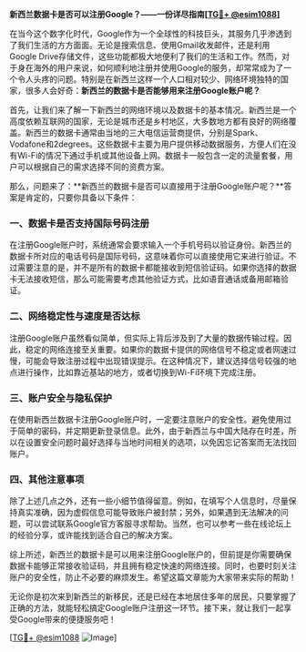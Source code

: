 **新西兰数据卡是否可以注册Google？——一份详尽指南[[TG💪+ @esim1088](https://t.me/s/esim1088)]**

在当今这个数字化时代，Google作为一个全球性的科技巨头，其服务几乎渗透到了我们生活的方方面面。无论是搜索信息、使用Gmail收发邮件，还是利用Google Drive存储文件，这些功能都极大地便利了我们的生活和工作。然而，对于身在海外的用户来说，如何顺利地注册并使用Google的服务，却常常成为了一个令人头疼的问题。特别是在新西兰这样一个人口相对较少、网络环境独特的国家，很多人会好奇：**新西兰的数据卡是否能够用来注册Google账户呢？**

首先，让我们来了解一下新西兰的网络环境以及数据卡的基本情况。新西兰是一个高度依赖互联网的国家，无论是城市还是乡村地区，大多数地方都有良好的网络覆盖。新西兰的数据卡通常由当地的三大电信运营商提供，分别是Spark、Vodafone和2degrees。这些数据卡主要为用户提供移动数据服务，方便人们在没有Wi-Fi的情况下通过手机或其他设备上网。数据卡一般包含一定的流量套餐，用户可以根据自己的需求选择不同的资费方案。

那么，问题来了：**新西兰的数据卡是否可以直接用于注册Google账户呢？**答案是肯定的，只要你具备以下条件：

### 一、数据卡是否支持国际号码注册

在注册Google账户时，系统通常会要求输入一个手机号码以验证身份。新西兰的数据卡所对应的电话号码是国际号码，这意味着你可以直接使用它来进行验证。不过需要注意的是，并不是所有的数据卡都能接收到短信验证码。如果你选择的数据卡无法接收短信，那么可能需要考虑其他验证方式，比如语音通话或备用邮箱验证。

### 二、网络稳定性与速度是否达标

注册Google账户虽然看似简单，但实际上背后涉及到了大量的数据传输过程。因此，稳定的网络连接至关重要。如果你的数据卡提供的网络信号不稳定或者网速过慢，可能会导致注册过程中出现错误提示。在这种情况下，建议选择信号较强的地点进行操作，比如靠近基站的地方，或者切换到Wi-Fi环境下完成注册。

### 三、账户安全与隐私保护

在使用新西兰数据卡注册Google账户时，一定要注意账户的安全性。避免使用过于简单的密码，并定期更新登录信息。此外，由于新西兰与中国大陆存在时差，所以在设置安全问题时最好选择与当地时间相关的选项，以免因忘记答案而无法找回账户。

### 四、其他注意事项

除了上述几点之外，还有一些小细节值得留意。例如，在填写个人信息时，尽量保持真实准确，因为虚假信息可能导致账户被封禁；另外，如果遇到无法解决的问题，可以尝试联系Google官方客服寻求帮助。当然，也可以参考一些在线论坛上的经验分享，或许能找到适合自己的解决方案。

综上所述，新西兰的数据卡是可以用来注册Google账户的，但前提是你需要确保数据卡能够正常接收验证码，并且拥有稳定快速的网络连接。同时，也要时刻关注账户的安全性，防止不必要的麻烦发生。希望这篇文章能为大家带来实际的帮助！

无论你是初次来到新西兰的新移民，还是已经在本地居住多年的居民，只要掌握了正确的方法，就能轻松搞定Google账户注册这一环节。接下来，就让我们一起享受Google带来的便捷服务吧！

[[TG💪+ @esim1088](https://t.me/s/esim1088) ![Image](https://i.postimg.cc/4NQfJmqS/Snipaste-2025-05-13-00-14-12.png)]